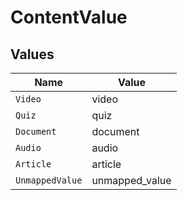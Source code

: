 # ContentValue


## Values

| Name            | Value           |
| --------------- | --------------- |
| `Video`         | video           |
| `Quiz`          | quiz            |
| `Document`      | document        |
| `Audio`         | audio           |
| `Article`       | article         |
| `UnmappedValue` | unmapped_value  |